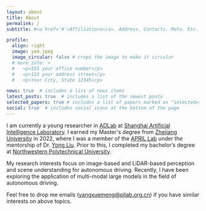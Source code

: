 ```yaml
---
layout: about
title: About
permalink: /
subtitle: #<a href='#'>Affiliations</a>. Address. Contacts. Moto. Etc.

profile:
  align: right
  image: yxm.jpeg
  image_circular: false # crops the image to make it circular
  # more_info: >
  #   <p>555 your office number</p>
  #   <p>123 your address street</p>
  #   <p>Your City, State 12345</p>

news: true  # includes a list of news items
latest_posts: true  # includes a list of the newest posts
selected_papers: true # includes a list of papers marked as "selected={true}"
social: true  # includes social icons at the bottom of the page
---
```


I am currently a young researcher in [ADLab](https://pjlab-adg.github.io/) at [Shanghai Artificial Intelligence Laboratory](https://www.shlab.org.cn/). I earned my Master's degree from [Zhejiang University](https://www.zju.edu.cn/english/) in 2022, where I was a member of the [APRIL Lab](https://april.zju.edu.cn/) under the mentorship of Dr. [Yong Liu](https://person.zju.edu.cn/yongliu). Prior to this, I completed my bachelor’s degree at [Northwestern Polytechnical University](https://en.nwpu.edu.cn/).

My research interests focus on image-based and LiDAR-based perception and scene understanding for autonomous driving. Recently, I have been exploring the application of multi-modal large models in the field of autonomous driving.

Feel free to drop me emails (yangxuemeng@pjlab.org.cn) if you have similar interests on above topics.

<!-- Write your biography here. Tell the world about yourself. Link to your favorite [subreddit](http://reddit.com). You can put a picture in, too. The code is already in, just name your picture `prof_pic.jpg` and put it in the `img/` folder.

Put your address / P.O. box / other info right below your picture. You can also disable any of these elements by editing `profile` property of the YAML header of your `_pages/about.md`. Edit `_bibliography/papers.bib` and Jekyll will render your [publications page](/al-folio/publications/) automatically.

Link to your social media connections, too. This theme is set up to use [Font Awesome icons](https://fontawesome.com/) and [Academicons](https://jpswalsh.github.io/academicons/), like the ones below. Add your Facebook, Twitter, LinkedIn, Google Scholar, or just disable all of them. -->
